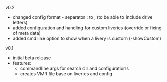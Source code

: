 v0.2
- changed config format - separator : to ; (to be able to include drive letters)
- added configuration and handling for custom liveries (override or fixing of meta data)
- added cmd line option to show when a livery is custom (-showCustom)

v0.1
- initial beta release
- features:
    - commandline args for search dir and configurations
    - creates VMR file base on liveries and config
